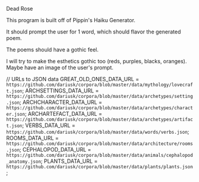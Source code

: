 Dead Rose

This program is built off of Pippin's Haiku Generator.

It should prompt the user for 1 word, which should flavor the generated poem.

The poems should have a gothic feel.

I will try to make the esthetics gothic too (reds, purples, blacks, oranges). Maybe have an image of the user's prompt.

// URLs to JSON data
GREAT_OLD_ONES_DATA_URL = `https://github.com/dariusk/corpora/blob/master/data/mythology/lovecraft.json`;
ARCHSETTINGS_DATA_URL = `https://github.com/dariusk/corpora/blob/master/data/archetypes/setting.json`;
ARCHCHARACTER_DATA_URL = `https://github.com/dariusk/corpora/blob/master/data/archetypes/character.json`;
ARCHARTEFACT_DATA_URL = `https://github.com/dariusk/corpora/blob/master/data/archetypes/artifact.json`;
VERBS_DATA_URL = `https://github.com/dariusk/corpora/blob/master/data/words/verbs.json`;
ROOMS_DATA_URL = `https://github.com/dariusk/corpora/blob/master/data/architecture/rooms.json`;
CEPHALOPOD_DATA_URL = `https://github.com/dariusk/corpora/blob/master/data/animals/cephalopod_anatomy.json`;
PLANTS_DATA_URL = `https://github.com/dariusk/corpora/blob/master/data/plants/plants.json`;
